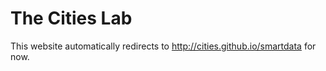 # The Cities Lab
This website automatically redirects to http://cities.github.io/smartdata for now.
